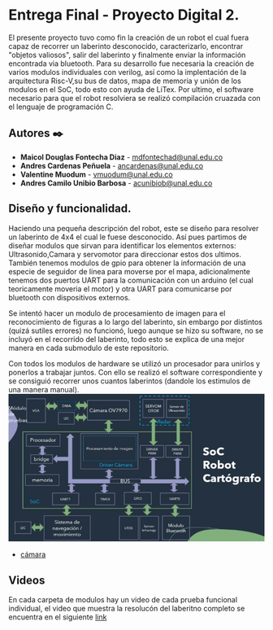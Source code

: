 # Entrega Final - Proyecto Digital 2.

El presente proyecto tuvo como fin la creación de un robot el cual fuera capaz de recorrer un laberinto desconocido, caracterizarlo, encontrar "objetos valiosos", salir del laberinto y finalmente enviar la información encontrada via bluetooth. Para su desarrollo fue necesaria la creación de varios modulos individuales con verilog, así como la implentación de la arquitectura Risc-V,su bus de datos, mapa de memoria y unión de los modulos en el SoC, todo esto con ayuda de LiTex. Por ultimo, el software necesario para que el robot resolviera se realizó compilación cruazada con el lenguaje de programación C.


## Autores ✒️

* **Maicol Douglas Fontecha Diaz** - mdfontechad@unal.edu.co
* **Andres Cardenas Peñuela** - ancardenas@unal.edu.co
* **Valentine Muodum** - vmuodum@unal.edu.co
* **Andres Camilo Unibio Barbosa** - acunibiob@unal.edu.co

## Diseño y funcionalidad.
Haciendo una pequeña descripción del robot, este se diseño para resolver un laberinto de 4x4 el cual le fuese desconocido. Así pues partimos de diseñar modulos que sirvan para identificar los elementos externos: Ultrasonido,Camara y servomotor para direccionar estos dos ultimos. También tenemos modulos de gpio para obtener la información de una especie de seguidor de linea para moverse por el mapa, adicionalmente tenemos dos puertos UART para la comunicación con un arduino (el cual teoricamente moveria el motor) y otra UART para comunicarse por bluetooth con dispositivos externos.

Se intentó hacer un modulo de procesamiento de imagen para el reconocimiento de figuras a lo largo del laberinto, sin embargo por distintos (quizá sutiles errores) no funcionó, luego aunque se hizo su software, no se incluyó en el recorrido del laberinto, todo esto se explica de una mejor manera en cada submodulo de este repositorio.

Con todos los modulos de hardware se utilizó un procesador para unirlos y ponerlos a trabajar juntos. Con ello se realizó el software correspondiente y se consiguió recorrer unos cuantos laberintos (dandole los estimulos de una manera manual).
![](/Captura%20de%20pantalla%20de%202020-12-16%2019-34-48.png)


* [cámara](https://github.com/unal-edigital2/w07_entrega-_final-grupo02/tree/main/Hardware/Modulos/camara/Procesamiento)

## Videos  
En cada carpeta de modulos hay un video de cada prueba funcional individual, el video que muestra la resolucón del laberitno completo se encuentra en el siguiente [link](https://www.youtube.com/watch?v=Pdu0hr4bE8M&feature=youtu.be&ab_channel=Maicolfontecha)
